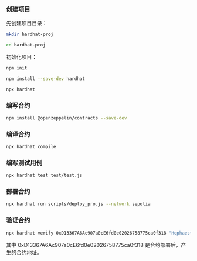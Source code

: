 ### 创建项目
先创建项目目录：

```bash
mkdir hardhat-proj

cd hardhat-proj
```

初始化项目：

```bash
npm init

npm install --save-dev hardhat

npx hardhat
```

### 编写合约

```bash
npm install @openzeppelin/contracts --save-dev
```

### 编译合约

```bash
npx hardhat compile
```

### 编写测试用例

```bash
npx hardhat test test/test.js
```

### 部署合约

```bash
npx hardhat run scripts/deploy_pro.js --network sepolia
```

### 验证合约

```bash
npx hardhat verify 0xD13367A6Ac907a0cE6fd0e02026758775ca0f318 "Hephaestus" "Hephaestus" --network sepolia
```

其中 0xD13367A6Ac907a0cE6fd0e02026758775ca0f318 是合约部署后，产生的合约地址。